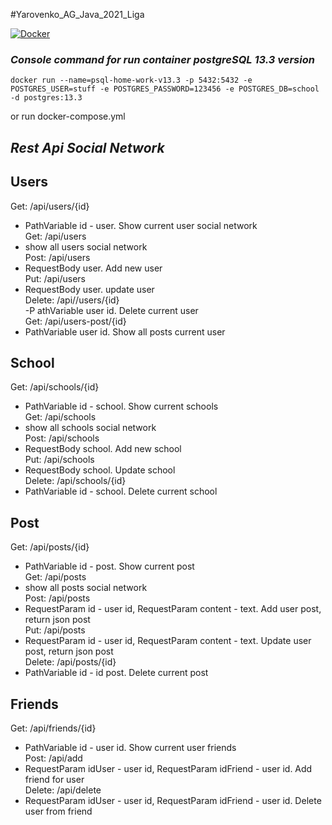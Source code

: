 #Yarovenko_AG_Java_2021_Liga
 
[![Docker](https://d1.awsstatic.com/acs/characters/Logos/Docker-Logo_Horizontel_279x131.b8a5c41e56b77706656d61080f6a0217a3ba356d.png)](https://www.docker.com/)

### _Console command for run container postgreSQL 13.3 version_ 

~~~shell
docker run --name=psql-home-work-v13.3 -p 5432:5432 -e POSTGRES_USER=stuff -e POSTGRES_PASSWORD=123456 -e POSTGRES_DB=school -d postgres:13.3
~~~

or  run docker-compose.yml

## _Rest Api Social Network_

## Users
Get: /api/users/{id}  
- PathVariable id - user. Show current user social network  
Get: /api/users  
- show all users social network  
Post: /api/users  
- RequestBody user. Add new user  
Put: /api/users  
- RequestBody user. update user  
Delete: /api//users/{id}  
-P athVariable user id. Delete current user  
Get: /api/users-post/{id}  
- PathVariable user id. Show all posts current user  

## School
Get: /api/schools/{id}  
- PathVariable id - school. Show current schools  
Get: /api/schools  
- show all schools social network  
Post: /api/schools  
- RequestBody school. Add new school  
Put: /api/schools  
- RequestBody school. Update school  
Delete: /api/schools/{id}  
- PathVariable id - school. Delete current school  

## Post
Get: /api/posts/{id}  
- PathVariable id - post. Show current post  
Get: /api/posts  
- show all posts social network  
Post: /api/posts  
- RequestParam id - user id, RequestParam content - text. Add user post, return json post  
Put: /api/posts  
- RequestParam id - user id, RequestParam content - text. Update user post, return json post  
Delete: /api/posts/{id}  
- PathVariable id - id post. Delete current post  

## Friends
Get: /api/friends/{id}  
- PathVariable id - user id. Show current user friends  
Post: /api/add  
- RequestParam idUser - user id, RequestParam idFriend - user id. Add friend for user  
Delete: /api/delete  
- RequestParam idUser - user id, RequestParam idFriend - user id. Delete user from friend
